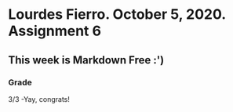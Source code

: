 # Lourdes Fierro. October 5, 2020. Assignment 6

## This week is Markdown Free :')

### Grade 
3/3 -Yay, congrats!
